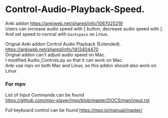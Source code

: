 # Control-Audio-Playback-Speed.  
Anki addon https://ankiweb.net/shared/info/1067025219  
Users can increase audio speed with [ button, decrease audio speed with ]. And set speed to normal with ```backspace``` on Linux.
 
Orignal Anki addon Control Audio Playback (Extended).  
https://ankiweb.net/shared/info/1413404470   
Orignal addon can't adjust audio speed on Mac.    
I modified Audio_Controls.py so that it can work on Mac.    
Anki use mpv on both Mac and Linux, so this addon should also work on Linux

### For mpv    
List of Input Commands can be found    
https://github.com/mpv-player/mpv/blob/master/DOCS/man/input.rst   
   
Full keyboard control can be found https://mpv.io/manual/master/
